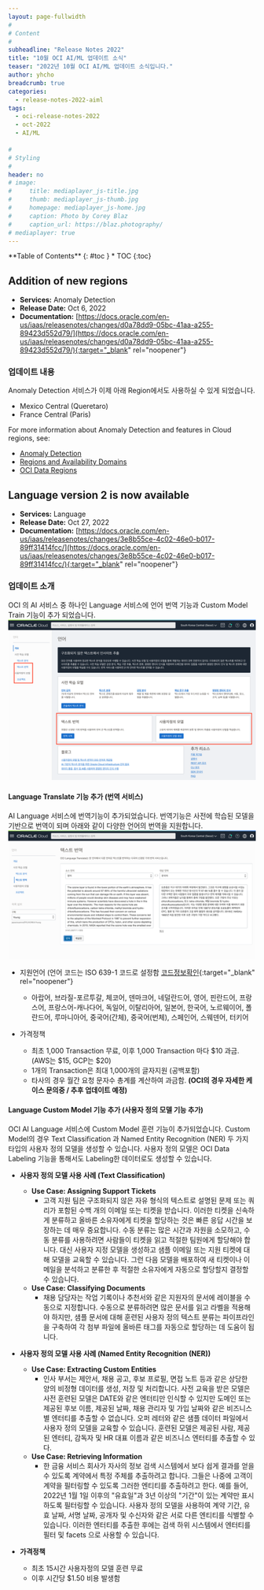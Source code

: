 ```yaml
---
layout: page-fullwidth
#
# Content
#
subheadline: "Release Notes 2022"
title: "10월 OCI AI/ML 업데이트 소식"
teaser: "2022년 10월 OCI AI/ML 업데이트 소식입니다."
author: yhcho
breadcrumb: true
categories:
  - release-notes-2022-aiml
tags:
  - oci-release-notes-2022
  - oct-2022
  - AI/ML
  
#
# Styling
#
header: no
# image:
#     title: mediaplayer_js-title.jpg
#     thumb: mediaplayer_js-thumb.jpg
#     homepage: mediaplayer_js-home.jpg
#     caption: Photo by Corey Blaz
#     caption_url: https://blaz.photography/
# mediaplayer: true
---
```

 
<div class="panel radius" markdown="1">
**Table of Contents**
{: #toc }
*  TOC
{:toc}
</div>

## Addition of new regions
* **Services:** Anomaly Detection
* **Release Date:** Oct 6, 2022
* **Documentation:** [https://docs.oracle.com/en-us/iaas/releasenotes/changes/d0a78dd9-05bc-41aa-a255-89423d552d79/](https://docs.oracle.com/en-us/iaas/releasenotes/changes/d0a78dd9-05bc-41aa-a255-89423d552d79/){:target="_blank" rel="noopener"}

### 업데이트 내용
Anomaly Detection 서비스가 이제 아래 Region에서도 사용하실 수 있게 되었습니다.
- Mexico Central (Queretaro)
- France Central (Paris)

For more information about Anomaly Detection and features in Cloud regions, see:
- [Anomaly Detection](https://docs.oracle.com/iaas/Content/anomaly/using/home.htm)
- [Regions and Availability Domains](https://docs.oracle.com/iaas/Content/anomaly/using/overview.htm#regions)
- [OCI Data Regions](https://www.oracle.com/cloud/data-regions/#lad)


## Language version 2 is now available
* **Services:** Language
* **Release Date:** Oct 27, 2022
* **Documentation:** [https://docs.oracle.com/en-us/iaas/releasenotes/changes/3e8b55ce-4c02-46e0-b017-89ff31414fcc/](https://docs.oracle.com/en-us/iaas/releasenotes/changes/3e8b55ce-4c02-46e0-b017-89ff31414fcc/){:target="_blank" rel="noopener"}

### 업데이트 소개
OCI 의 AI 서비스 중 하나인 Language 서비스에 언어 번역 기능과 Custom Model Train 기능이 추가 되었습니다.
![](/assets/img/aiml/2022/oci-202210-release-aiml-1.png " ")

#### Language Translate 기능 추가 (번역 서비스)
AI Language 서비스에 번역기능이 추가되었습니다. 번역기능은 사전에 학습된 모델을 기반으로 번역이 되며 아래와 같이 다양한 언어의 번역을 지원합니다.
![](/assets/img/aiml/2022/oci-202210-release-aiml-2.png " ")

- 지원언어 (언어 코드는 ISO 639-1 코드로 설정함 [코드정보확인](https://en.wikipedia.org/wiki/List_of_ISO_639-1_codes){:target="_blank" rel="noopener"}<br>
  - 아랍어, 브라질-포르투갈, 체코어, 덴마크어, 네덜란드어, 영어, 핀란드어, 프랑스어, 프랑스어-캐나다어, 독일어, 이탈리아어, 일본어, 한국어, 노르웨이어, 폴란드어, 루마니아어, 중국어(간체), 중국어(번체), 스페인어, 스웨덴어, 터키어

- 가격정책
  - 최초 1,000 Transaction 무료, 이후 1,000 Transaction 마다 $10 과금. (AWS는 $15, GCP는 $20)
  - 1개의 Transaction은 최대 1,000개의 글자지원 (공백포함)
  - 타사의 경우 월간 요청 문자수 총계를 계산하여 과금함. **(OCI의 경우 자세한 케이스 문의중 / 추후 업데이트 예정)**

#### Language Custom Model 기능 추가 (사용자 정의 모델 기능 추가)
OCI AI Language 서비스에 Custom Model 훈련 기능이 추가되었습니다.
Custom Model의 경우 Text Classification 과 Named Entity Recognition (NER) 두 가지 타입의 사용자 정의 모델을 생성할 수 있습니다.
사용자 정의 모델은 OCI Data Labeling 기능을 통해서도 Labeling한 데이터로도 생성할 수 있습니다.

- **사용자 정의 모델 사용 사례 (Text Classification)**
  - **Use Case: Assigning Support Tickets**
    - 고객 지원 팀은 구조화되지 않은 자유 형식의 텍스트로 설명된 문제 또는 쿼리가 포함된 수백 개의 이메일 또는 티켓을 받습니다. 이러한 티켓을 신속하게 분류하고 올바른 소유자에게 티켓을 할당하는 것은 빠른 응답 시간을 보장하는 데 매우 중요합니다. 수동 분류는 많은 시간과 자원을 소모하고, 수동 분류를 사용하려면 사람들이 티켓을 읽고 적절한 팀원에게 할당해야 합니다. 대신 사용자 지정 모델을 생성하고 샘플 이메일 또는 지원 티켓에 대해 모델을 교육할 수 있습니다. 그런 다음 모델을 배포하여 새 티켓이나 이메일을 분석하고 분류한 후 적절한 소유자에게 자동으로 할당할지 결정할 수 있습니다.
  - **Use Case: Classifying Documents**
    - 채용 담당자는 작업 기록이나 추천서와 같은 지원자의 문서에 레이블을 수동으로 지정합니다. 수동으로 분류하려면 많은 문서를 읽고 라벨을 적용해야 하지만, 샘플 문서에 대해 훈련된 사용자 정의 텍스트 분류는 파이프라인을 구축하여 각 첨부 파일에 올바른 태그를 자동으로 할당하는 데 도움이 됩니다.

- **사용자 정의 모델 사용 사례 (Named Entity Recognition (NER))**
  - **Use Case: Extracting Custom Entities**
    - 인사 부서는 제안서, 채용 공고, 후보 프로필, 면접 노트 등과 같은 상당한 양의 비정형 데이터를 생성, 저장 및 처리합니다. 사전 교육을 받은 모델은 사전 훈련된 모델은 DATE와 같은 엔터티만 인식할 수 있지만 도메인 또는 제공된 후보 이름, 제공된 날짜, 채용 관리자 및 가입 날짜와 같은 비즈니스별 엔터티를 추출할 수 없습니다. 오퍼 레터와 같은 샘플 데이터 파일에서 사용자 정의 모델을 교육할 수 있습니다. 훈련된 모델은 제공된 사람, 제공된 엔터티, 감독자 및 HR 대표 이름과 같은 비즈니스 엔터티를 추출할 수 있다.
  - **Use Case: Retrieving Information**
    - 한 금융 서비스 회사가 자사의 정보 검색 시스템에서 보다 쉽게 결과를 얻을 수 있도록 계약에서 특정 주체를 추출하려고 합니다. 그들은 나중에 고객이 계약을 필터링할 수 있도록 그러한 엔티티를 추출하려고 한다. 예를 들어, 2022년 1월 1일 이후의 "유효일"과 3년 이상의 "기간"이 있는 계약만 표시하도록 필터링할 수 있습니다. 사용자 정의 모델을 사용하여 계약 기간, 유효 날짜, 서명 날짜, 공개자 및 수신자와 같은 서로 다른 엔티티를 식별할 수 있습니다. 이러한 엔터티를 추출한 후에는 검색 하위 시스템에서 엔터티를 필터 및 facets 으로 사용할 수 있습니다.
    
- **가격정책**
  - 최초 15시간 사용자정의 모델 훈련 무료
  - 이후 시간당 $1.50 비용 발생함